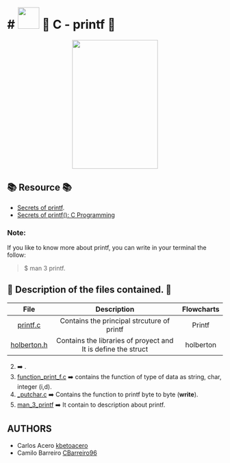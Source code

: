 # # <img src="https://user-images.githubusercontent.com/66263776/88350578-252ffd80-cd19-11ea-9730-7bd7b1da9fca.jpg" width="50" height= "50">  :star2: C - printf :star2:

<p align="center">
  <img src="https://user-images.githubusercontent.com/66263776/88123639-ecfdb300-cb90-11ea-930f-31a2f0a35b9e.jpeg" width="200" height= "300">
</p>

## :books: Resource :books:
* [Secrets of printf](https://www.cypress.com/file/54761/download "PDF secret of printf").
* [Secrets of printf(): C Programming](https://www.youtube.com/watch?v=Y9kUWsyyChk&t=319s "Video about secret programming")
### Note:
If you like to know more about printf, you can write in your terminal the follow:
> $ man 3 printf.
## :gem: Description of the files contained. :gem:
| File | Description | Flowcharts |
| :---: | :---: | :---: |
| [printf.c](https://github.com/CBarreiro96/printf/blob/master/printf.c "Code printf f") | Contains the principal strcuture of printf | Printf |
| [holberton.h](https://github.com/CBarreiro96/printf/blob/master/holberton.h "Header") | Contains the libraries of proyect and It is define the struct | holberton |
2.  :arrow_right: .
3. [function_print_f.c](https://github.com/CBarreiro96/printf/blob/master/function_print_f.c "Function s,c,d,i") :arrow_right: contains the function of type of data as string, char, integer (i,d).
4. [_putchar.c](https://github.com/CBarreiro96/printf/blob/master/_putchar.c "Printable Tools") :arrow_right: Contains the function to printf byte to byte (**write**).
5. [man_3_printf](https://github.com/CBarreiro96/printf/blob/master/man_3_printf "Description") :arrow_right: It contain to description about printf.
## AUTHORS
* Carlos Acero [kbetoacero](https://github.com/kbetoacero "User Github")
* Camilo Barreiro [CBarreiro96](https://github.com/CBarreiro96 "User Github")
